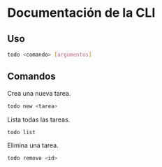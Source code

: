 # Documentación de la CLI

## Uso

```sh
todo <comando> [argumentos]
```

## Comandos

Crea una nueva tarea.

```sh
todo new <tarea>
```

Lista todas las tareas.

```sh
todo list
```

Elimina una tarea.

```sh
todo remove <id>
```
